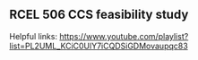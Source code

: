 ## RCEL 506 CCS feasibility study

Helpful links:
https://www.youtube.com/playlist?list=PL2UML_KCiC0UlY7iCQDSiGDMovaupqc83
